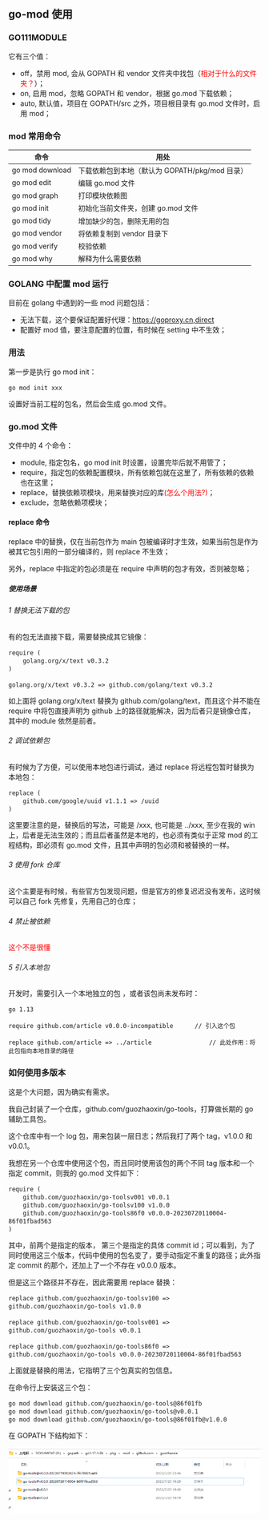 ## go-mod 使用



### GO111MODULE

它有三个值：

- off，禁用 mod, 会从 GOPATH  和 vendor 文件夹中找包（<font color=red>相对于什么的文件夹？</font>）；
- on, 启用 mod，忽略 GOPATH  和 vendor，根据 go.mod 下载依赖；
- auto, 默认值，项目在 GOPATH/src 之外，项目根目录有 go.mod 文件时，启用 mod；



### mod 常用命令

| 命令            | 用处                                           |
| --------------- | ---------------------------------------------- |
| go mod download | 下载依赖包到本地（默认为 GOPATH/pkg/mod 目录） |
| go mod edit     | 编辑 go.mod 文件                               |
| go mod graph    | 打印模块依赖图                                 |
| go mod init     | 初始化当前文件夹，创建 go.mod 文件             |
| go mod tidy     | 增加缺少的包，删除无用的包                     |
| go mod vendor   | 将依赖复制到 vendor 目录下                     |
| go mod verify   | 校验依赖                                       |
| go mod why      | 解释为什么需要依赖                             |



### GOLANG 中配置 mod 运行

目前在 golang 中遇到的一些 mod 问题包括：

- 无法下载，这个要保证配置好代理：https://goproxy.cn,direct
- 配置好 mod 值，要注意配置的位置，有时候在 setting 中不生效；



### 用法

第一步是执行 go mod init：

```shell
go mod init xxx
```

设置好当前工程的包名，然后会生成 go.mod 文件。



### go.mod 文件

文件中的  4 个命令：

- module, 指定包名，go mod init 时设置，设置完毕后就不用管了；
- require，指定包的依赖配置模块，所有依赖包就在这里了，所有依赖的依赖也在这里；
- replace，替换依赖项模块，用来替换对应的库<font color=red>(怎么个用法?)</font>；
- exclude，忽略依赖项模块；



#### replace 命令

replace  中的替换，仅在当前包作为 main 包被编译时才生效，如果当前包是作为被其它包引用的一部分编译的，则 replace 不生效；

另外，replace 中指定的包必须是在 require 中声明的包才有效，否则被忽略；



##### 使用场景

###### 1 替换无法下载的包

有的包无法直接下载，需要替换成其它镜像：

```shell
require (
    golang.org/x/text v0.3.2
)

golang.org/x/text v0.3.2 => github.com/golang/text v0.3.2
```

如上面将  golang.org/x/text 替换为 github.com/golang/text，而且这个并不能在 require 中将包直接声明为 github 上的路径就能解决，因为后者只是镜像仓库，其中的 module 依然是前者。



###### 2 调试依赖包

有时候为了方便，可以使用本地包进行调试，通过 replace 将远程包暂时替换为本地包：

```shell
replace (
	github.com/google/uuid v1.1.1 => /uuid
)
```

这里要注意的是，替换后的写法，可能是 /xxx, 也可能是 ../xxx, 至少在我的 win 上，后者是无法生效的；而且后者虽然是本地的，也必须有类似于正常 mod 的工程结构，即必须有 go.mod 文件，且其中声明的包必须和被替换的一样。



###### 3 使用 fork 仓库

这个主要是有时候，有些官方包发现问题，但是官方的修复迟迟没有发布，这时候可以自己 fork 先修复，先用自己的仓库；



###### 4 禁止被依赖

<font color=red>这个不是很懂</font>



###### 5 引入本地包

开发时，需要引入一个本地独立的包 ，或者该包尚未发布时：



```
go 1.13
 
require github.com/article v0.0.0-incompatible		// 引入这个包
 
replace github.com/article => ../article    			// 此处作用：将此包指向本地目录的路径
```



### 如何使用多版本

这是个大问题，因为确实有需求。

我自己封装了一个仓库，github.com/guozhaoxin/go-tools，打算做长期的 go 辅助工具包。

这个仓库中有一个 log 包，用来包装一层日志；然后我打了两个 tag，v1.0.0 和 v0.0.1。

我想在另一个仓库中使用这个包，而且同时使用该包的两个不同 tag 版本和一个指定  commit，则我的 go.mod 文件如下：



```shell
require (
	github.com/guozhaoxin/go-toolsv001 v0.0.1
	github.com/guozhaoxin/go-toolsv100 v1.0.0
	github.com/guozhaoxin/go-tools86f0 v0.0.0-20230720110004-86f01fbad563
)
```

其中，前两个是指定的版本， 第三个是指定的具体 commit id；可以看到，为了同时使用这三个版本，代码中使用的包名变了，要手动指定不重复的路径；此外指定  commit 的那个，还加上了一个不存在 v0.0.0 版本。

但是这三个路径并不存在，因此需要用 replace 替换：

```shell
replace github.com/guozhaoxin/go-toolsv100 => github.com/guozhaoxin/go-tools v1.0.0

replace github.com/guozhaoxin/go-toolsv001 => github.com/guozhaoxin/go-tools v0.0.1

replace github.com/guozhaoxin/go-tools86f0 => github.com/guozhaoxin/go-tools v0.0.0-20230720110004-86f01fbad563
```

上面就是替换的用法，它指明了三个包真实的包信息。

在命令行上安装这三个包：

```shell
go mod download github.com/guozhaoxin/go-tools@86f01fb
go mod download github.com/guozhaoxin/go-tools@v0.0.1
go mod download github.com/guozhaoxin/go-tools@86f01fb@v1.0.0
```

在 GOPATH 下结构如下：

![multi-version](./multi-version.png)
